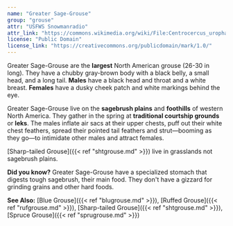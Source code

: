 ```yaml
---
name: "Greater Sage-Grouse"
group: "grouse"
attr: "USFWS Snowmanradio"
attr_link: "https://commons.wikimedia.org/wiki/File:Centrocercus_urophasianus_-USA_-male-8.jpg"
license: "Public Domain"
license_link: "https://creativecommons.org/publicdomain/mark/1.0/"
---
```

Greater Sage-Grouse are the **largest** North American grouse (26-30 in long). They have a chubby gray-brown body with a black belly, a small head, and a long tail. **Males** have a black head and throat and a white breast. **Females** have a dusky cheek patch and white markings behind the eye. 

Greater Sage-Grouse live on the **sagebrush plains** and **foothills** of western North America. They gather in the spring at **traditional courtship grounds** or **leks**. The males inflate air sacs at their upper chests, puff out their white chest feathers, spread their pointed tail feathers and strut—booming as they go—to intimidate other males and attract females.

[Sharp-tailed Grouse]({{< ref "shtgrouse.md" >}}) live in grasslands not sagebrush plains.

**Did you know?** Greater Sage-Grouse have a specialized stomach that digests tough sagebrush, their main food. They don't have a gizzard for grinding grains and other hard foods.

<!-- generated, do not edit -->
**See Also:**
[Blue Grouse]({{< ref "blugrouse.md" >}}),
[Ruffed Grouse]({{< ref "rufgrouse.md" >}}),
[Sharp-tailed Grouse]({{< ref "shtgrouse.md" >}}),
[Spruce Grouse]({{< ref "sprugrouse.md" >}})
